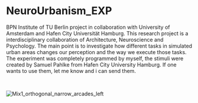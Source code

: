 # NeuroUrbanism_EXP
BPN Institute of TU Berlin project in collaboration with University of Amsterdam and Hafen City Universität Hamburg. This research project is a interdisciplinary collaboration of Architecture, Neuroscience and Psychology. The main point is to investigate how different tasks in simulated urban areas changes our perception and the way we execute those tasks. The experiment was completely programmed by myself, the stimuli were created by Samuel Pahlke from Hafen City University Hamburg. If one wants to use them, let me know and i can send them. 

&ensp;

![Mix1_orthogonal_narrow_arcades_left](https://user-images.githubusercontent.com/79472608/142735408-ecf40e0b-d841-4afa-b2f8-4072302c0c17.jpg)
